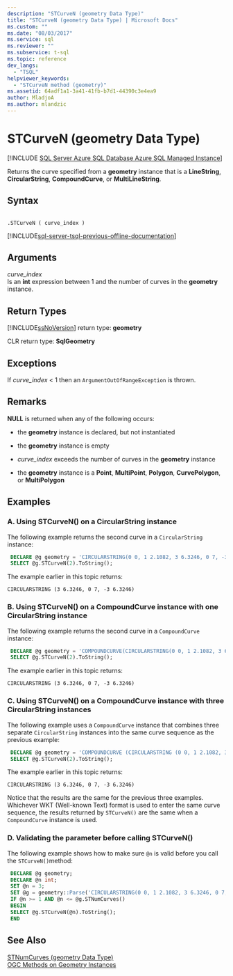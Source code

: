 ```yaml
---
description: "STCurveN (geometry Data Type)"
title: "STCurveN (geometry Data Type) | Microsoft Docs"
ms.custom: ""
ms.date: "08/03/2017"
ms.service: sql
ms.reviewer: ""
ms.subservice: t-sql
ms.topic: reference
dev_langs: 
  - "TSQL"
helpviewer_keywords: 
  - "STCurveN method (geometry)"
ms.assetid: 64adf1a1-3a41-41fb-b7d1-44390c3e4ea9
author: MladjoA
ms.author: mlandzic 
---
```

# STCurveN (geometry Data Type)
[!INCLUDE [SQL Server Azure SQL Database Azure SQL Managed Instance](../../includes/applies-to-version/sql-asdb-asdbmi.md)]

Returns the curve specified from a **geometry** instance that is a **LineString**, **CircularString**, **CompoundCurve**, or **MultiLineString**.
  
## Syntax  
  
```  
  
.STCurveN ( curve_index )  
```  
  
[!INCLUDE[sql-server-tsql-previous-offline-documentation](../../includes/sql-server-tsql-previous-offline-documentation.md)]

## Arguments
 *curve_index*  
 Is an **int** expression between 1 and the number of curves in the **geometry** instance.  
  
## Return Types  
 [!INCLUDE[ssNoVersion](../../includes/ssnoversion-md.md)] return type: **geometry**  
  
 CLR return type: **SqlGeometry**  
  
## Exceptions  
 If *curve_index* < 1 then an `ArgumentOutOfRangeException` is thrown.  
  
## Remarks  
 **NULL** is returned when any of the following occurs:  
  
-   the **geometry** instance is declared, but not instantiated  
  
-   the **geometry** instance is empty  
  
-   *curve_index* exceeds the number of curves in the **geometry** instance  
  
-   the **geometry** instance is a **Point**, **MultiPoint**, **Polygon**, **CurvePolygon**, or **MultiPolygon**  
  
## Examples  
  
### A. Using STCurveN() on a CircularString instance  
 The following example returns the second curve in a `CircularString` instance:  
  
```sql
 DECLARE @g geometry = 'CIRCULARSTRING(0 0, 1 2.1082, 3 6.3246, 0 7, -3 6.3246, -1 2.1082, 0 0)';  
 SELECT @g.STCurveN(2).ToString();
 ```  
  
 The example earlier in this topic returns:  
  
 `CIRCULARSTRING (3 6.3246, 0 7, -3 6.3246)`  
  
### B. Using STCurveN() on a CompoundCurve instance with one CircularString instance  
 The following example returns the second curve in a `CompoundCurve` instance:  
  
```sql
 DECLARE @g geometry = 'COMPOUNDCURVE(CIRCULARSTRING(0 0, 1 2.1082, 3 6.3246, 0 7, -3 6.3246, -1 2.1082, 0 0))';  
 SELECT @g.STCurveN(2).ToString();
 ```  
  
 The example earlier in this topic returns:  
  
 `CIRCULARSTRING (3 6.3246, 0 7, -3 6.3246)`  
  
### C. Using STCurveN() on a CompoundCurve instance with three CircularString instances  
 The following example uses a `CompoundCurve` instance that combines three separate `CircularString` instances into the same curve sequence as the previous example:  
  
```sql
 DECLARE @g geometry = 'COMPOUNDCURVE (CIRCULARSTRING (0 0, 1 2.1082, 3 6.3246), CIRCULARSTRING(3 6.3246, 0 7, -3 6.3246), CIRCULARSTRING(-3 6.3246, -1 2.1082, 0 0))';  
 SELECT @g.STCurveN(2).ToString();
 ```  
  
 The example earlier in this topic returns:  
  
 `CIRCULARSTRING (3 6.3246, 0 7, -3 6.3246)`  
  
 Notice that the results are the same for the previous three examples. Whichever WKT (Well-known Text) format is used to enter the same curve sequence, the results returned by `STCurveN()` are the same when a `CompoundCurve` instance is used.  
  
### D. Validating the parameter before calling STCurveN()  
 The following example shows how to make sure `@n` is valid before you call the `STCurveN()`method:  
  
```sql
 DECLARE @g geometry;  
 DECLARE @n int;  
 SET @n = 3;  
 SET @g = geometry::Parse('CIRCULARSTRING(0 0, 1 2.1082, 3 6.3246, 0 7, -3 6.3246, -1 2.1082, 0 0)');  
 IF @n >= 1 AND @n <= @g.STNumCurves()  
 BEGIN  
 SELECT @g.STCurveN(@n).ToString();  
 END
 ```  
  
## See Also  
 [STNumCurves &#40;geometry Data Type&#41;](../../t-sql/spatial-geometry/stnumcurves-geometry-data-type.md)   
 [OGC Methods on Geometry Instances](../../t-sql/spatial-geometry/ogc-methods-on-geometry-instances.md)  
  
  

